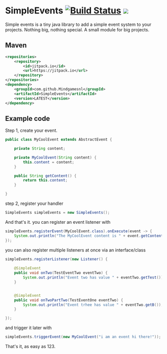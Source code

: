 # SimpleEvents [![Build Status](https://travis-ci.org/Mindgamesnl/SimpleEvents.svg?branch=master)](https://travis-ci.org/Mindgamesnl/SimpleEvents) [![](https://jitpack.io/v/Mindgamesnl/SimpleEvents.svg)](https://jitpack.io/#Mindgamesnl/SimpleEvents)
Simple events is a tiny java library to add a simple event system to your projects. Nothing big, nothing special. A small module for big projects.

## Maven
```xml
<repositories>
    <repository>
        <id>jitpack.io</id>
        <url>https://jitpack.io</url>
    </repository>
</repositories>
<dependency>
    <groupId>com.github.Mindgamesnl</groupId>
    <artifactId>SimpleEvents</artifactId>
    <version>LATEST</version>
</dependency>

```

## Example code
Step 1, create your event.
```java
public class MyCoolEvent extends AbstractEvent {

    private String content;

    private MyCoolEvent(String content) {
        this.content = content;
    }

    public String getContent() {
        return this.content;
    }

}
```
step 2, register your handler
```java
SimpleEvents simpleEvents = new SimpleEvents();
```

And that's it.
you can register an event listener with
```java
simpleEvents.registerEvent(MyCoolEvent.class).onExecute(event -> {
    System.out.println("The MyCoolEvent content is " + event.getContent());
});
```

you can also register multiple listeners at once via an interface/class
```java
simpleEvents.registerListener(new Listener() {
    
    @SimpleEvent
    public void onTwo(TestEventTwo eventTwo) {
        System.out.println("Event two has value " + eventTwo.getTest());
    }


    @SimpleEvent
    public void onTwoPartTwo(TestEventOne eventTwo) {
        System.out.println("Event trhee has value " + eventTwo.getB());
    }

});

```

and trigger it later with
```java
simpleEvents.triggerEvent(new MyCoolEvent("i am an event hi there!"));
```

That's it, as easy as 123.